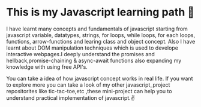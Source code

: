 # This is my Javascript learning path 🚀
I have learnt many concepts and fundamentals of javascript starting from javascript variable, datatypes, strings, for loops, while loops, for each loops, functions, arrow-functions and learing class and object concept. Also I have learnt about DOM manipulation techniques which is used to develope interactive webpages.I deeply understand the promises and hellback,promise-chaining & async-await functions also expanding my knowledge with using free API's.

You can take a idea of how javascript concept works in real life. If you want to explore more you can take a look of my other javascript_project repositorites like tic-tac-toe,etc ,these mini-project can help you to understand practical implementation of javascript.✌️
